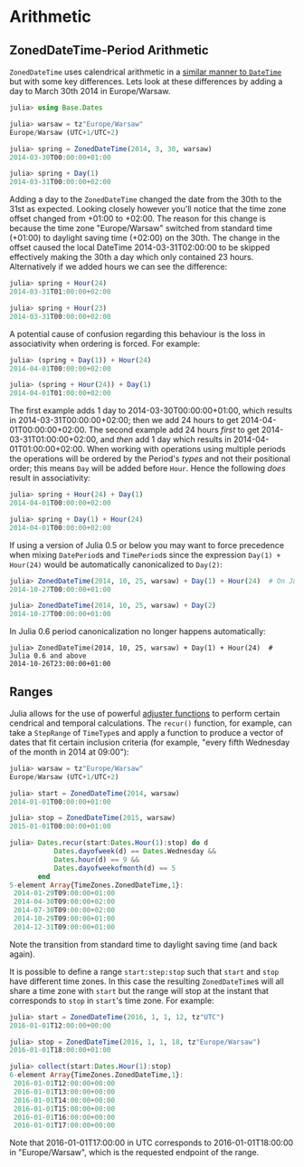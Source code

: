 # Arithmetic

## ZonedDateTime-Period Arithmetic

`ZonedDateTime` uses calendrical arithmetic in a [similar manner to `DateTime`](https://docs.julialang.org/en/stable/manual/dates/#TimeType-Period-Arithmetic-1) but with some key differences. Lets look at these differences by adding a day to March 30th 2014 in Europe/Warsaw.

```julia
julia> using Base.Dates

julia> warsaw = tz"Europe/Warsaw"
Europe/Warsaw (UTC+1/UTC+2)

julia> spring = ZonedDateTime(2014, 3, 30, warsaw)
2014-03-30T00:00:00+01:00

julia> spring + Day(1)
2014-03-31T00:00:00+02:00
```

Adding a day to the `ZonedDateTime` changed the date from the 30th to the 31st as expected. Looking closely however you'll notice that the time zone offset changed from +01:00 to +02:00. The reason for this change is because the time zone "Europe/Warsaw" switched from standard time (+01:00) to daylight saving time (+02:00) on the 30th. The change in the offset caused the local DateTime 2014-03-31T02:00:00 to be skipped effectively making the 30th a day which only contained 23 hours. Alternatively if we added hours we can see the difference:

```julia
julia> spring + Hour(24)
2014-03-31T01:00:00+02:00

julia> spring + Hour(23)
2014-03-31T00:00:00+02:00
```

A potential cause of confusion regarding this behaviour is the loss in associativity when ordering is forced. For example:

```julia
julia> (spring + Day(1)) + Hour(24)
2014-04-01T00:00:00+02:00

julia> (spring + Hour(24)) + Day(1)
2014-04-01T01:00:00+02:00
```

The first example adds 1 day to 2014-03-30T00:00:00+01:00, which results in 2014-03-31T00:00:00+02:00; then we add 24 hours to get 2014-04-01T00:00:00+02:00. The second example add 24 hours *first* to get 2014-03-31T01:00:00+02:00, and *then* add 1 day which results in 2014-04-01T01:00:00+02:00. When working with operations using multiple periods the operations will be ordered by the Period's *types* and not their positional order; this means `Day` will be added before `Hour`. Hence the following *does* result in associativity:

```julia
julia> spring + Hour(24) + Day(1)
2014-04-01T00:00:00+02:00

julia> spring + Day(1) + Hour(24)
2014-04-01T00:00:00+02:00
```

If using a version of Julia 0.5 or below you may want to force precedence when mixing `DatePeriod`s and `TimePeriod`s since the expression `Day(1) + Hour(24)` would be automatically canonicalized to `Day(2)`:

```julia
julia> ZonedDateTime(2014, 10, 25, warsaw) + Day(1) + Hour(24)  # On Julia 0.5 or below
2014-10-27T00:00:00+01:00

julia> ZonedDateTime(2014, 10, 25, warsaw) + Day(2)
2014-10-27T00:00:00+01:00
```

In Julia 0.6 period canonicalization no longer happens automatically:

```
julia> ZonedDateTime(2014, 10, 25, warsaw) + Day(1) + Hour(24)  # Julia 0.6 and above
2014-10-26T23:00:00+01:00
```

## Ranges

Julia allows for the use of powerful [adjuster functions](https://docs.julialang.org/en/stable/manual/dates/#Adjuster-Functions-1) to perform certain cendrical and temporal calculations. The `recur()` function, for example, can take a `StepRange` of `TimeType`s and apply a function to produce a vector of dates that fit certain inclusion criteria (for example, "every fifth Wednesday of the month in 2014 at 09:00"):

```julia
julia> warsaw = tz"Europe/Warsaw"
Europe/Warsaw (UTC+1/UTC+2)

julia> start = ZonedDateTime(2014, warsaw)
2014-01-01T00:00:00+01:00

julia> stop = ZonedDateTime(2015, warsaw)
2015-01-01T00:00:00+01:00

julia> Dates.recur(start:Dates.Hour(1):stop) do d
           Dates.dayofweek(d) == Dates.Wednesday &&
           Dates.hour(d) == 9 &&
           Dates.dayofweekofmonth(d) == 5
       end
5-element Array{TimeZones.ZonedDateTime,1}:
 2014-01-29T09:00:00+01:00
 2014-04-30T09:00:00+02:00
 2014-07-30T09:00:00+02:00
 2014-10-29T09:00:00+01:00
 2014-12-31T09:00:00+01:00
```

Note the transition from standard time to daylight saving time (and back again).

It is possible to define a range `start:step:stop` such that `start` and `stop` have different time zones. In this case the resulting `ZonedDateTime`s will all share a time zone with `start` but the range will stop at the instant that corresponds to `stop` in `start`'s time zone. For example:

```julia
julia> start = ZonedDateTime(2016, 1, 1, 12, tz"UTC")
2016-01-01T12:00:00+00:00

julia> stop = ZonedDateTime(2016, 1, 1, 18, tz"Europe/Warsaw")
2016-01-01T18:00:00+01:00

julia> collect(start:Dates.Hour(1):stop)
6-element Array{TimeZones.ZonedDateTime,1}:
 2016-01-01T12:00:00+00:00
 2016-01-01T13:00:00+00:00
 2016-01-01T14:00:00+00:00
 2016-01-01T15:00:00+00:00
 2016-01-01T16:00:00+00:00
 2016-01-01T17:00:00+00:00
```

Note that 2016-01-01T17:00:00 in UTC corresponds to 2016-01-01T18:00:00 in "Europe/Warsaw", which is the requested endpoint of the range.
